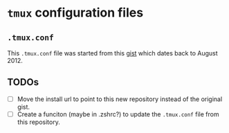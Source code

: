 # `tmux` configuration files

## `.tmux.conf`

This `.tmux.conf` file was started from this
[gist](https://gist.github.com/rbf/3529029) which dates back to August 2012.

## TODOs

- [ ] Move the install url to point to this new repository instead of the
  original gist.
- [ ] Create a funciton (maybe in .zshrc?) to update the `.tmux.conf` file from
  this repository.